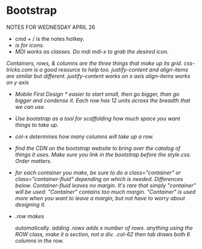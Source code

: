 # Bootstrap

NOTES FOR WEDNESDAY APRIL 26

* cmd + / is the notes hotkey.
* <i> is for icons. 
* MDI works as classes. Do mdi mdi-x to grab the desired icon.

Containers, rows, & columns are the three things that make up its grid.
css-tricks.com is a good resource to help too.
justify-content and align-items are similar but different.
justify-content works on x axis
align-items works on y axis
* Mobile First Design * easier to start small, then go bigger, than go bigger and condense it.
Each row has 12 units across the breadth that we can use.
* Use bootstrap as a tool for scaffolding how much space you want things to take up.
* col-x determines how many columns will take up a row.

* find the CDN on the bootstrap website to bring over the catalog of things it uses.
Make sure you link in the bootstrap before the style.css. Order matters.

* for each container you make, be sure to do a class="container" or class="container-fluid" depending on which is needed. Differences below.
Container-fluid leaves no margin. It's rare that simply "container" will be used. "Container" contains too much margin. "Container" is used more when you want to leave a margin, but not have to worry about designing it.

* .row makes <div class="row"> automatically. adding .row*x adds x number of rows.
anything using the ROW class, make it a section, not a div.
.col-6*2 then tab draws both 6 columns in the row.
<style> snippet brings in some bootstrap designs that help out.
class="col-12 col-md-4" defaults to a col 12, and on medium screen and larger, become a col 4.
class="img-fluid" is a bootstrap element that doesn't let the image get any larger than the column it's inside of.
.col without a -x defaults to a col-12.

* bootstrap has a class for margins called "mx-x" and each number of x goes up by .5em.
it also has "mb-" for margin bottom.
class="sticky-top" goes in the header and makes it so whatever tag this is placed in, stays on the screen while you scroll the whole time.
images and text are considered inline block elements.
"p-x" gives a value for padding all around.
"rounded" rounds out the corners but it does have a default.
"rounded-x" adjusts the borders to your preferences.
"text-center" works on buttons, images, text, anything classified as an inline.
Padding in the row, adds padding just to the row itself. The elements inside the row still need to have their own padding added.
"fw-x" = font weight to bold the text. x = bold, light, etc.

* with buttons, doing "text-center" on the button tag will only center the text. Doing it on the parent tag instead will center the button itself. Or place the button in whatever position is desired.

* icons (<i>) follow sizing with font sizing. So f1-6 with 1 being the biggest and 6 being the smallest.

* class="debug" adds the boxes for seeing containers/rows/columns to see where things are placed.




